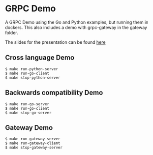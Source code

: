 # GRPC Demo

A GRPC Demo using the Go and Python examples, but running them in dockers.
This also includes a demo with grpc-gateway in the gateway folder.

The slides for the presentation can be found [here](https://slides.com/walterschulze/grpc-api)

## Cross language Demo

```
$ make run-python-server
$ make run-go-client
$ make stop-python-server
```

## Backwards compatibility Demo

```
$ make run-go-server
$ make run-go-client
$ make stop-go-server
```

## Gateway Demo

```
$ make run-gateway-server
$ make run-gateway-client
$ make stop-gateway-server
```